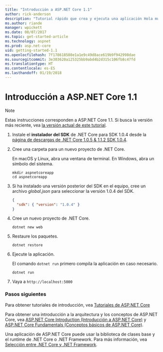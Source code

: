 ```yaml
---
title: "Introducción a ASP.NET Core 1.1"
author: rick-anderson
description: "Tutorial rápido que crea y ejecuta una aplicación Hola mundo sencilla mediante ASP.NET Core 1.1."
ms.author: riande
manager: wpickett
ms.date: 08/07/2017
ms.topic: get-started-article
ms.technology: aspnet
ms.prod: asp.net-core
uid: getting-started-1.1
ms.openlocfilehash: 7f178618508e1a1e9c49d8ace619b9f942998dae
ms.sourcegitcommit: 3e303620a125325bb9abd4b2d315c106fb8c47fd
ms.translationtype: HT
ms.contentlocale: es-ES
ms.lasthandoff: 01/19/2018
---
```

# <a name="getting-started-with-aspnet-core-11"></a>Introducción a ASP.NET Core 1.1

> [!NOTE]
> Estas instrucciones corresponden a ASP.NET Core 1.1. Si busca la versión más reciente, vea [la versión actual de este tutorial](xref:getting-started).

1. Instale el **instalador del SDK** de .NET Core para SDK 1.0.4 desde la [página de descargas de .NET Core 1.0.5 & 1.1.2 SDK 1.0.4](https://github.com/dotnet/core/blob/master/release-notes/download-archives/1.0.5-download.md).

2. Cree una carpeta para un nuevo proyecto de .NET Core.

   En macOS y Linux, abra una ventana de terminal. En Windows, abra un símbolo del sistema.

   ```terminal
   mkdir aspnetcoreapp
   cd aspnetcoreapp
   ```

2. Si ha instalado una versión posterior del SDK en el equipo, cree un archivo *global.json* para seleccionar la versión 1.0.4 del SDK.

   ```json
   {
     "sdk": { "version": "1.0.4" }
   }
   ```

2. Cree un nuevo proyecto de .NET Core.

   ```terminal
   dotnet new web
   ```
   
3.  Restaure los paquetes.

    ```terminal
    dotnet restore
    ```

4. Ejecute la aplicación.

   El comando `dotnet run` primero compila la aplicación en caso necesario.

   ```terminal
   dotnet run
   ```

5. Vaya a `http://localhost:5000`

<!-- H3 to avoid a single-entry internal TOC -->
### <a name="next-steps"></a>Pasos siguientes

Para obtener tutoriales de introducción, vea [Tutoriales de ASP.NET Core](tutorials/index.md)

Para obtener una introducción a la arquitectura y los conceptos de ASP.NET Core, vea [ASP.NET Core Introduction (Introducción a ASP.NET Core)](index.md) y [ASP.NET Core Fundamentals (Conceptos básicos de ASP.NET Core)](fundamentals/index.md).

Una aplicación de ASP.NET Core puede usar la biblioteca de clases base y el runtime de .NET Core o .NET Framework. Para más información, vea [Selección entre .NET Core y .NET Framework](https://docs.microsoft.com/dotnet/articles/standard/choosing-core-framework-server).

